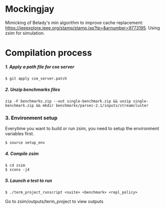 # Mockingjay
Mimicking of Belady's min algorithm to improve cache replacement: https://ieeexplore.ieee.org/stamp/stamp.jsp?tp=&arnumber=9773195. Using zsim for simulation. 

# Compilation process

##### 1. Apply a path file for cse server

```
$ git apply cse_server.patch
```

##### 2. Unzip benchmarks files

```
zip -F benchmarks.zip --out single-benchmark.zip && unzip single-benchmark.zip && mkdir benchmarks/parsec-2.1/inputs/streamcluster
```

### 3. Environment setup

Everytime you want to build or run zsim, you need to setup the environment variables first.

```
$ source setup_env
```

##### 4. Compile zsim

```
$ cd zsim
$ scons -j4
```

##### 5. Launch a test to run

```
$ ./term_project_runscript <suite> <benchmark> <repl_policy>
```
Go to zsim/outputs/term_project to view outputs
